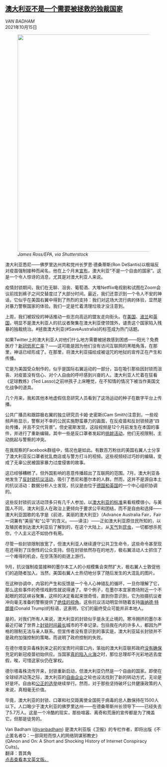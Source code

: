 <!--1634288823000-->
[澳大利亚不是一个需要被拯救的独裁国家](https://cn.nytimes.com/opinion/20211015/australia-far-right-america/)
------

<address>VAN BADHAM</address><time pudate="2021-10-15 04:57:42" datetime="2021-10-15 04:57:42">2021年10月15日</time><figure><img src="https://images.weserv.nl/?url=static01.nyt.com/images/2021/10/14/reader-center/14badham/merlin_195122550_91e4d0f2-4885-471d-95fc-a07c3ae23089-master1050.jpg" width="1050" height="700"><figcaption> <cite>James Ross/EPA, via Shutterstock</cite></figcaption></figure><section><p>澳大利亚悉尼——佛罗里达州共和党州长罗恩·德桑蒂斯(Ron DeSantis)以极端反对疫苗强制接种而闻名，他在上个月末<a rel="noopener noreferrer" target="_blank" href="https://www.news.com.au/world/coronavirus/australia/off-the-rails-florida-governor-ron-desantis-blasts-australias-covid-restrictions/news-story/9aea5a9f5df3c82cbf4bdcbdd62a8cd5">宣布</a>，澳大利亚“不是一个自由的国家”。这是一个令人惊讶的消息，尤其是对澳大利亚人来说。</p><p>疫情封锁期间，我们在无聊、沮丧、葡萄酒、大堆Netflix电视剧和试图在Zoom会议前找到裤子之间交替度过了大部分时间。最近，我们还意识到一个令人不安的神话，它似乎在美国右翼中得到了热烈的支持：我们对这场大流行病的体验，显然是对暴力警察国家的体验。我们一定是忙着清理垃圾才没注意到。</p><p>上周，我们被奴役的神话推动一些志向高远的盟友走向街头。在<a rel="noopener noreferrer" target="_blank" href="https://www.news.com.au/world/coronavirus/global/save-australia-teacher-protest-in-new-york-city-gathers-at-the-australian-consulate/news-story/c4393b3522f61f061e8f7ed7833a7522">美国</a>、<a rel="noopener noreferrer" target="_blank" href="https://www.pedestrian.tv/news/save-australia-protests/">波兰</a>和<a rel="noopener noreferrer" target="_blank" href="https://salten.cz/2021/10/07/bizarre-moment-protests-break-out-against-australias-lockdown-in-london/">英国</a>，明显不是澳大利亚人的抗议者聚集在澳大利亚使领馆外，谴责这个国家陷入残暴的独裁统治。#拯救澳大利亚(#SaveAustralia)的标签成为热门话题。</p><p>如果Twitter上的澳大利亚人对他们什么地方需要被拯救感到困惑——阳光？免费医疗？<a rel="noopener noreferrer" target="_blank" href="https://www.business-standard.com/article/international/australia-has-avoided-30-000-covid-deaths-due-to-strict-measures-pm-121051800745_1.html">新冠低死亡率</a>？——这可能是因为他们没有访问互联网的黑暗角落，在那里，神话已经形成了。在那里，将澳大利亚描绘成被诅咒的地狱的宣传正在产生和传播。</p><p>它是为美国受众制作的，似乎是国际右翼运动的一部分，旨在吸引那些因封锁而沮丧、对疫苗没有信心、对个人自由的呼吁感到兴奋的人。澳大利亚人忙着在狂看《足球教练》(Ted Lasso)之前哄孩子上床睡觉，在不知情的情况下被当作美国文化战争的道具。</p><p>几个月来，我和其他本地虚假信息研究人员看到了这场运动的种子在数字平台上传播。</p><p>公共广播员和跟踪极右翼的独立研究员卡姆·史密斯(Cam Smith)注意到，一些视频声称显示，警察对不幸的公民实施野蛮暴力的画面，在反疫苗和反封锁频道“四处传播，并且不交代背景”。但史密斯发现，这段视频是12个月前发生在本国的事件，并进行了重新编辑，其中一些是反口罩者发起的<a rel="noopener noreferrer" target="_blank" href="https://www.youtube.com/watch?v=tHv1Z8gZYXw">挑衅活动</a>，他们无视限制，主动挑起与警察的冲突。</p><p>在我观察的Facebook群组中，情况也是如此。有数百万粉丝的美国右翼人士分享了澳大利亚反口罩者扰乱商店或与警方打斗的视频。这些视频经过巧妙的编辑，变成了无辜公民被国家暴力过度侵害的故事。</p><p>这已经够糟糕了。但外国影响的恶意传播超出了互联网的范围。7月，澳大利亚各地发生了<a rel="noopener noreferrer" target="_blank" href="https://www.abc.net.au/news/2021-07-25/sydney-lockdown-protest-two-arrested-for-animal-cruelty/100321716" title="Link: https://www.abc.net.au/news/2021-07-25/sydney-lockdown-protest-two-arrested-for-animal-cruelty/100321716">反封锁抗议活动</a>，吸引了悉尼和墨尔本的人群。然而，这并不是源自本土的抗议活动：数据分析人士发现，抗议是由位于<a rel="noopener noreferrer" target="_blank" href="https://www.theguardian.com/australia-news/2021/jul/27/who-behind-australia-anti-covid-lockdown-protest-march-rallies-sydney-melbourne-far-right-and-german-conspiracy-groups-driving-protests" title="Link: https://www.theguardian.com/australia-news/2021/jul/27/who-behind-australia-anti-covid-lockdown-protest-march-rallies-sydney-melbourne-far-right-and-german-conspiracy-groups-driving-protests">德国和英国</a>的一个中心组织协调的。</p><p>这些反封锁抗议活动顶多只有几千人参加，以<a rel="noopener noreferrer" target="_blank" href="https://www.9news.com.au/national/news-victoria-change-the-rules-union-workers-rallies-melbourne-hundreds-of-thousands-set-to-protest-wages-politics/7be85cf2-dd8e-40e7-88e5-f9b551e5fff1" title="Link: https://www.9news.com.au/national/news-victoria-change-the-rules-union-workers-rallies-melbourne-hundreds-of-thousands-set-to-protest-wages-politics/7be85cf2-dd8e-40e7-88e5-f9b551e5fff1">澳大利亚的标准</a>来看规模很小。与美国人不同，澳大利亚人在政治上更倾向于要求公平和团结，而不是自由和选择——澳大利亚国歌的名字是《前进，美丽的澳大利亚》（Advance Australia Fair，Fair一词兼有“美丽”和“公平”的含义。——译注）——正如澳大利亚原住民所知的，以及殖民者到达澳大利亚后了解到的，在这个大陆上，从<a rel="noopener noreferrer" target="_blank" href="https://www.ga.gov.au/scientific-topics/community-safety/bushfire">天气</a>到<a rel="noopener noreferrer" target="_blank" href="https://theculturetrip.com/pacific/australia/articles/australias-11-deadliest-animals/" title="Link: https://theculturetrip.com/pacific/australia/articles/australias-11-deadliest-animals/">昆虫</a>，一切都想杀死你，个人主义远不如协作有用。</p><p>尽管一些封锁限制放宽了，但澳大利亚人继续遵守公共卫生命令，这些命令甚至现在还得到了压倒性的公众支持。但在封锁依然存在的地方，极右翼活动人士抓住了一个难得的机会，在空荡荡的街道上游行。</p><p>9月，抗议强制疫苗接种的墨尔本工人的小规模集会突然扩大，极右翼人士敦促他们的追随者加入。当然，美国右翼人士热切地分享了随后发生的大混乱的图片。</p><p>在这种协调中，内容的产生和反馈是一个令人心神错乱的循环，一旦你理解了它，那么这些事件的奇怪戏剧性就说得通了。举个例子，在墨尔本宜家商场附近一个不起眼的郊区峡谷聚集，这样的决定看起来很奇怪，直到你意识到，它为拍摄抗议者冲向毫无准备的警察提供了<a rel="noopener noreferrer" target="_blank" href="https://7news.com.au/lifestyle/health-wellbeing/anti-lockdown-protest-in-richmond-melbourne-sees-thousands-square-off-against-police-c-3998617">绝佳的视角</a>。这些抗议活动明显伴随着支持<a rel="noopener noreferrer" target="_blank" href="https://www.aljazeera.com/gallery/2021/9/21/australia-melbourne-anti-vaccine-protests-covid-police">唐纳德·特朗普</a>(Donald Trump)的标语，这表明，它们的最终受众可能并非本地人。</p><p>是的，对我们所有人来说，澳大利亚的封锁似乎是永无止境的。寒冷拥挤的墨尔本最近打破了世界上<a rel="noopener noreferrer" target="_blank" href="https://www.timeout.com/melbourne/news/melbourne-has-now-been-in-lockdown-longer-than-any-other-city-100421">封锁时间最长</a>城市的不幸记录。包括我在内的许多人，都因为严格的限制无法与亲人联系。但宣传者没有意识到的事实是，澳大利亚延长封锁并不是政府加强控制的策略，而说明了政府控制的失败。</p><p>在德尔塔变异毒株到来之前的宝贵时间窗口内，笨拙的澳大利亚联邦政府<a rel="noopener noreferrer" target="_blank" href="https://www.smh.com.au/national/how-did-australia-s-vaccine-rollout-turn-into-a-train-wreck-20210729-p58dzu.html" title="Link: https://www.smh.com.au/national/how-did-australia-s-vaccine-rollout-turn-into-a-train-wreck-20210729-p58dzu.html">没有确保</a>充足的新冠疫苗初始供应。当国家<a rel="noopener noreferrer" target="_blank" href="https://www.abc.net.au/news/2019-12-20/andrew-probyn-analysis-scott-morrison-hawaii-holiday/11817356">真的陷入火海</a>之时，那位总理却不光彩地逃去度假，唉，可惜这家伙仍在掌权。</p><p>德尔塔毒株流传开来，封锁重新启动，但澳大利亚仍然是一个自由的国家。即使在全球经济动荡之际，澳大利亚的<a rel="noopener noreferrer" target="_blank" href="https://www.abc.net.au/news/2021-03-03/australia-business-company-reporting-record-breaking-improvement/13203740">自由企业</a>之轮也设法找到了新的转动方式，无论是好是坏。自由和<a rel="noopener noreferrer" target="_blank" href="https://www.theguardian.com/australia-news/2021/mar/13/western-australia-liberals-worst-fears-realised-zak-kirkup-unseated" title="Link: https://www.theguardian.com/australia-news/2021/mar/13/western-australia-liberals-worst-fears-realised-zak-kirkup-unseated">公正的选举</a>继续举行。然而，对于那些坚持破坏公共健康政策的人来说，真相毫无价值。</p><p>毕竟，澳大利亚的封锁、口罩和社交距离使全国死于病毒的总人数保持在1500人以下。人口略少于澳大利亚的佛罗里达州——在德桑蒂斯州长领导下——已经失去了5.7万人。这是一个冷酷的现实，那些喧嚣、离奇和荒唐的宣传都是为了掩盖它。但那是徒劳的。</p></section><footer><p>Van Badham (<a rel="nofollow" target="_blank" href="https://twitter.com/vanbadham">@vanbadham</a>) 是澳大利亚版《卫报》的专栏作者，即将出版《不止匿名者Q：一部简短而惊人的网络阴谋邪教史》<br>(QAnon and On: A Short and Shocking History of Internet Conspiracy Cults)。<br>翻译：晋其角<br><a rel="nofollow" target="_blank" href="https://www.nytimes.com/2021/10/14/opinion/australia-far-right-america.html">点击查看本文英文版。</a></p></footer>
